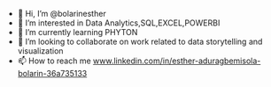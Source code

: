 - 👋 Hi, I’m @bolarinesther
- 👀 I’m interested in Data Analytics,SQL,EXCEL,POWERBI
- 🌱 I’m currently learning PHYTON
- 💞️ I’m looking to collaborate on work related to data storytelling and visualization 
- 📫 How to reach me www.linkedin.com/in/esther-aduragbemisola-bolarin-36a735133

<!---
bolarinesther/bolarinesther is a ✨ special ✨ repository because its `README.md` (this file) appears on your GitHub profile.
You can click the Preview link to take a look at your changes.
--->
